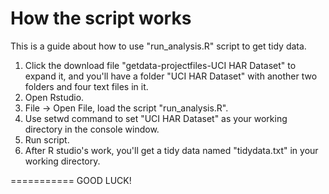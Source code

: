 How the script works
===========
This is a guide about how to use "run_analysis.R" script to get tidy data.

1. Click the download file "getdata-projectfiles-UCI HAR Dataset" to expand it, and you'll have a folder "UCI HAR Dataset" with another two folders and four text files in it.
2. Open Rstudio.
3. File -> Open File, load the script "run_analysis.R".
4. Use setwd command to set "UCI HAR Dataset" as your working directory in the console window.
5. Run script.
6. After R studio's work, you'll get a tidy data named "tidydata.txt" in your working directory.

===========
GOOD LUCK!